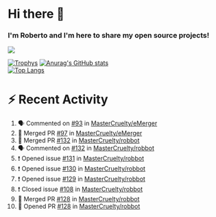 # Hi there 👋
### I'm Roberto and I'm here to share my open source projects!

<img src="https://komarev.com/ghpvc/?username=mastercruelty&label=Profile views&color=0e75b6"><br>

[![Trophys](https://github-profile-trophy.vercel.app/?username=mastercruelty)](https://github.com/ryo-ma/github-profile-trophy)
[![Anurag's GitHub stats](https://github-readme-stats.vercel.app/api?username=mastercruelty&show_icons=true&theme=tokyonight)](https://github.com/anuraghazra/github-readme-stats)<br>
[![Top Langs](https://github-readme-stats.vercel.app/api/top-langs/?username=mastercruelty&langs_count=10&hide=jupyter%20notebook&exclude_repo=Alarm-project&langs_count=6&layout=compact&theme=tokyonight)](https://github.com/anuraghazra/github-readme-stats)

# :zap: Recent Activity
<!--START_SECTION:activity-->
1. 🗣 Commented on [#93](https://github.com/MasterCruelty/eMerger/issues/93) in [MasterCruelty/eMerger](https://github.com/MasterCruelty/eMerger)
2. 🎉 Merged PR [#97](https://github.com/MasterCruelty/eMerger/pull/97) in [MasterCruelty/eMerger](https://github.com/MasterCruelty/eMerger)
3. 🎉 Merged PR [#132](https://github.com/MasterCruelty/robbot/pull/132) in [MasterCruelty/robbot](https://github.com/MasterCruelty/robbot)
4. 🗣 Commented on [#132](https://github.com/MasterCruelty/robbot/issues/132) in [MasterCruelty/robbot](https://github.com/MasterCruelty/robbot)
5. ❗️ Opened issue [#131](https://github.com/MasterCruelty/robbot/issues/131) in [MasterCruelty/robbot](https://github.com/MasterCruelty/robbot)
6. ❗️ Opened issue [#130](https://github.com/MasterCruelty/robbot/issues/130) in [MasterCruelty/robbot](https://github.com/MasterCruelty/robbot)
7. ❗️ Opened issue [#129](https://github.com/MasterCruelty/robbot/issues/129) in [MasterCruelty/robbot](https://github.com/MasterCruelty/robbot)
8. ❗️ Closed issue [#108](https://github.com/MasterCruelty/robbot/issues/108) in [MasterCruelty/robbot](https://github.com/MasterCruelty/robbot)
9. 🎉 Merged PR [#128](https://github.com/MasterCruelty/robbot/pull/128) in [MasterCruelty/robbot](https://github.com/MasterCruelty/robbot)
10. 💪 Opened PR [#128](https://github.com/MasterCruelty/robbot/pull/128) in [MasterCruelty/robbot](https://github.com/MasterCruelty/robbot)
<!--END_SECTION:activity-->
